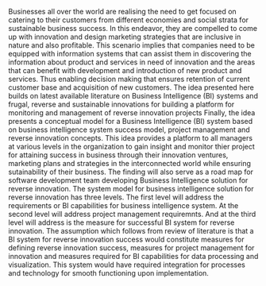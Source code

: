 Businesses all over the world are realising the need to get focused on catering to their customers from different economies and social strata for sustainable business success. In this endeavor, they are compelled to come up with innovation and design marketing strategies that are inclusive in nature and also profitable. This scenario implies that companies need to be equipped with information systems that can assist them in discovering the information about product and services in need of innovation and the areas that can benefit with development and introduction of new product and services. Thus enabling decision making that ensures retention of current customer base and acquisition of new customers. 
The idea presented here builds on latest available literature on Business Intelligence (BI) systems and frugal, reverse and sustainable innovations for building a platform for monitoring and management of reverse innovation projects
Finally, the idea presents a conceptual model for a Business Intelligence (BI) system based on business intelligence system success model, project management and reverse innovation concepts. This idea provides a platform to all managers at various levels in the organization to gain insight and monitor thier project for attaining success in business through their innovation ventures, marketing plans and strategies in the interconnected world while ensuring sutainability of their business. The finding will also serve as a road map for software development team developing Business Intelligence solution for reverse innovation.
The system model for business intelligence solution for reverse innovation has three levels. The first level will address the requirements or BI capabilities for business intelligence system. At the second level will address project management requiremnts. And at the third level will address is the measure for successful BI system for reverse innovation. 
The assumption which follows from review of literature is that a BI system for reverse innovation success would constitute measures for defining reverse innovation success, measures for project management for innovation and measures required for BI capabilities for data processing and visualization. This system would have required integration for processes and technology for smooth functioning upon implementation.
